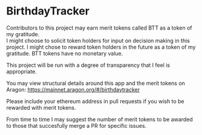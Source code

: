 # BirthdayTracker

Contributors to this project may earn merit tokens called BTT as a token of my gratitude.  
I might choose to solicit token holders for input on decision making in this project.
I might chose to reward token holders in the future as a token of my gratitude.
BTT tokens have no monetary value.

This project will be run with a degree of transparency that I feel is appropriate.

You may view structural details around this app and the merit tokens on Aragon:
https://mainnet.aragon.org/#/birthdaytracker

Please include your ethereum address in pull requests if you wish to be rewarded with merit tokens.

From time to time I may suggest the number of merit tokens to be awarded to those that succesfully merge a PR for specific issues.
